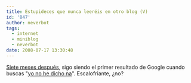 ```yaml
---
title: Estupideces que nunca leeréis en otro blog (V)
id: '847'
author: neverbot
tags:
  - internet
  - miniblog
  - neverbot
date: 2008-07-17 13:30:48
---
```


[Siete meses después](/estupideces-que-nunca-leereis-en-otro-blog-ii/), sigo siendo el primer resultado de Google cuando buscas "[yo no he dicho na](http://www.google.es/search?q=yo+no+he+dicho+na)". Escalofriante, ¿no?
